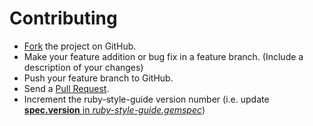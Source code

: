 # Contributing

* [Fork](https://help.github.com/articles/fork-a-repo) the project on GitHub.
* Make your feature addition or bug fix in a feature branch. (Include a description of your changes)
* Push your feature branch to GitHub.
* Send a [Pull Request](https://help.github.com/articles/using-pull-requests).
* Increment the ruby-style-guide version number (i.e. update [**spec.version** in *ruby-style-guide.gemspec*](./ruby-style-guide.gemspec))
